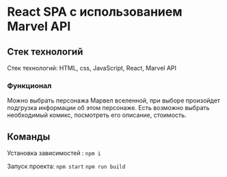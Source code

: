 # React SPA с использованием Marvel API

## Стек технологий

Стек технологий: HTML, css, JavaScript, React, Marvel API

### Функционал

Можно выбрать персонажа Марвел вселенной, при выборе произойдет подгрузка информации об этом персонаже.
Есть возможно выбрать необходимый комикс, посмотреть его описание, стоимость.

## Команды
Установка зависимостей :
`npm i`

Запуск проекта:
`npm start`
`npm run build`
